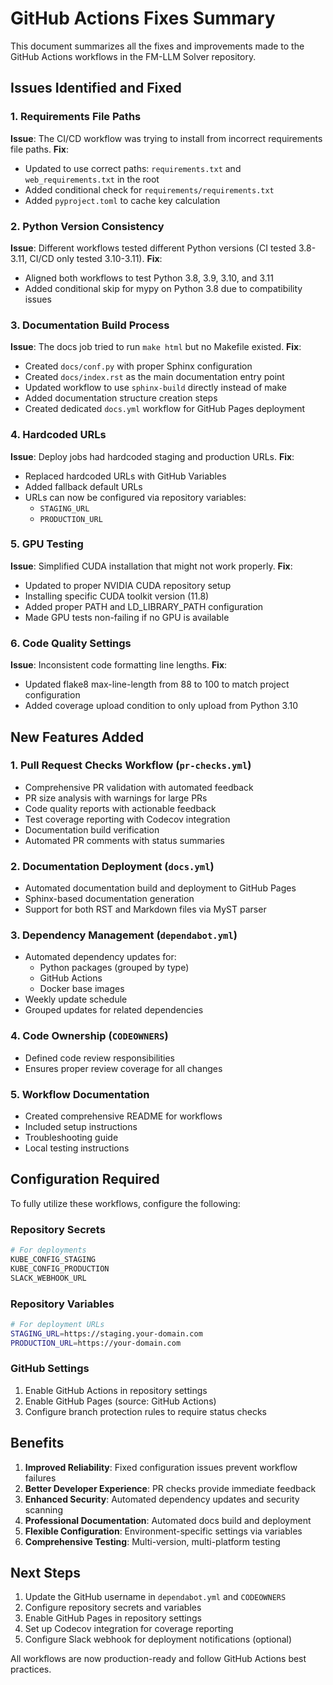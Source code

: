 # GitHub Actions Fixes Summary

This document summarizes all the fixes and improvements made to the GitHub Actions workflows in the FM-LLM Solver repository.

## Issues Identified and Fixed

### 1. Requirements File Paths
**Issue**: The CI/CD workflow was trying to install from incorrect requirements file paths.
**Fix**: 
- Updated to use correct paths: `requirements.txt` and `web_requirements.txt` in the root
- Added conditional check for `requirements/requirements.txt`
- Added `pyproject.toml` to cache key calculation

### 2. Python Version Consistency
**Issue**: Different workflows tested different Python versions (CI tested 3.8-3.11, CI/CD only tested 3.10-3.11).
**Fix**: 
- Aligned both workflows to test Python 3.8, 3.9, 3.10, and 3.11
- Added conditional skip for mypy on Python 3.8 due to compatibility issues

### 3. Documentation Build Process
**Issue**: The docs job tried to run `make html` but no Makefile existed.
**Fix**: 
- Created `docs/conf.py` with proper Sphinx configuration
- Created `docs/index.rst` as the main documentation entry point
- Updated workflow to use `sphinx-build` directly instead of make
- Added documentation structure creation steps
- Created dedicated `docs.yml` workflow for GitHub Pages deployment

### 4. Hardcoded URLs
**Issue**: Deploy jobs had hardcoded staging and production URLs.
**Fix**: 
- Replaced hardcoded URLs with GitHub Variables
- Added fallback default URLs
- URLs can now be configured via repository variables:
  - `STAGING_URL`
  - `PRODUCTION_URL`

### 5. GPU Testing
**Issue**: Simplified CUDA installation that might not work properly.
**Fix**: 
- Updated to proper NVIDIA CUDA repository setup
- Installing specific CUDA toolkit version (11.8)
- Added proper PATH and LD_LIBRARY_PATH configuration
- Made GPU tests non-failing if no GPU is available

### 6. Code Quality Settings
**Issue**: Inconsistent code formatting line lengths.
**Fix**: 
- Updated flake8 max-line-length from 88 to 100 to match project configuration
- Added coverage upload condition to only upload from Python 3.10

## New Features Added

### 1. Pull Request Checks Workflow (`pr-checks.yml`)
- Comprehensive PR validation with automated feedback
- PR size analysis with warnings for large PRs
- Code quality reports with actionable feedback
- Test coverage reporting with Codecov integration
- Documentation build verification
- Automated PR comments with status summaries

### 2. Documentation Deployment (`docs.yml`)
- Automated documentation build and deployment to GitHub Pages
- Sphinx-based documentation generation
- Support for both RST and Markdown files via MyST parser

### 3. Dependency Management (`dependabot.yml`)
- Automated dependency updates for:
  - Python packages (grouped by type)
  - GitHub Actions
  - Docker base images
- Weekly update schedule
- Grouped updates for related dependencies

### 4. Code Ownership (`CODEOWNERS`)
- Defined code review responsibilities
- Ensures proper review coverage for all changes

### 5. Workflow Documentation
- Created comprehensive README for workflows
- Included setup instructions
- Troubleshooting guide
- Local testing instructions

## Configuration Required

To fully utilize these workflows, configure the following:

### Repository Secrets
```bash
# For deployments
KUBE_CONFIG_STAGING
KUBE_CONFIG_PRODUCTION
SLACK_WEBHOOK_URL
```

### Repository Variables
```bash
# For deployment URLs
STAGING_URL=https://staging.your-domain.com
PRODUCTION_URL=https://your-domain.com
```

### GitHub Settings
1. Enable GitHub Actions in repository settings
2. Enable GitHub Pages (source: GitHub Actions)
3. Configure branch protection rules to require status checks

## Benefits

1. **Improved Reliability**: Fixed configuration issues prevent workflow failures
2. **Better Developer Experience**: PR checks provide immediate feedback
3. **Enhanced Security**: Automated dependency updates and security scanning
4. **Professional Documentation**: Automated docs build and deployment
5. **Flexible Configuration**: Environment-specific settings via variables
6. **Comprehensive Testing**: Multi-version, multi-platform testing

## Next Steps

1. Update the GitHub username in `dependabot.yml` and `CODEOWNERS`
2. Configure repository secrets and variables
3. Enable GitHub Pages in repository settings
4. Set up Codecov integration for coverage reporting
5. Configure Slack webhook for deployment notifications (optional)

All workflows are now production-ready and follow GitHub Actions best practices. 